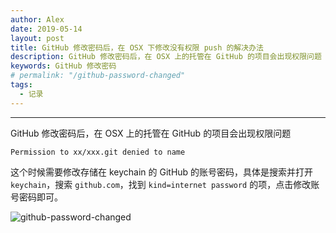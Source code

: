 ```yaml
---
author: Alex
date: 2019-05-14
layout: post
title: GitHub 修改密码后，在 OSX 下修改没有权限 push 的解决办法
description: GitHub 修改密码后，在 OSX 上的托管在 GitHub 的项目会出现权限问题
keywords: GitHub 修改密码
# permalink: "/github-password-changed"
tags:
  - 记录
---
```


--------------

GitHub 修改密码后，在 OSX 上的托管在 GitHub 的项目会出现权限问题

```shell
Permission to xx/xxx.git denied to name
```

这个时候需要修改存储在 keychain 的 GitHub 的账号密码，具体是搜索并打开 `keychain`，搜索 `github.com`，找到 `kind=internet password` 的项，点击修改账号密码即可。

![github-password-changed](/assets/images/other/github-password-changed.jpg)

